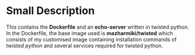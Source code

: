 # Small Description

This contains the **Dockerfile** and an **echo-server** written in twisted python. In the Dockerfile, the base image used is **mazharmiki/twisted** which consists of my customised image containing installation commands of _twisted python_ and several services required for twisted python.
